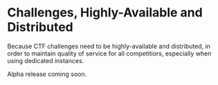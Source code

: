 # Challenges, Highly-Available and Distributed
Because CTF challenges need to be highly-available and distributed, in order
to maintain quality of service for all competitiors, especially when using
dedicated instances.

Alpha release coming soon.
